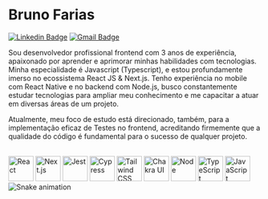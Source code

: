 # Bruno Farias


[![Linkedin Badge](https://img.shields.io/badge/-Bruno%20Farias-00875f?style=flat-square&logo=Linkedin&logoColor=white&link=https://www.linkedin.com/in/bruno-farias-987633211/)](https://www.linkedin.com/in/bruno-farias-987633211/) 
[![Gmail Badge](https://img.shields.io/badge/-brunosantosfarias2@gmail.com-00875f?style=flat-square&logo=Gmail&logoColor=white&link=mailto:brunosantosfarias2@gmail.com)](mailto:brunosantosfarias2@gmail.com)

Sou desenvolvedor profissional frontend com 3 anos de experiência, apaixonado por aprender e aprimorar minhas habilidades com tecnologias. Minha especialidade é Javascript (Typescript), e estou profundamente imerso no ecossistema React JS & Next.js. Tenho experiência no mobile com React Native e no backend com Node.js, busco constantemente estudar tecnologias para ampliar meu conhecimento e me capacitar a atuar em diversas áreas de um projeto.

Atualmente, meu foco de estudo está direcionado, também, para a implementação eficaz de Testes no frontend, acreditando firmemente que a qualidade do código é fundamental para o sucesso de qualquer projeto.

<br />

<div>
	<img width="50" src="https://user-images.githubusercontent.com/25181517/183897015-94a058a6-b86e-4e42-a37f-bf92061753e5.png" alt="React" title="React"/>
	<img width="50" src="https://cdn.jsdelivr.net/gh/devicons/devicon@latest/icons/nextjs/nextjs-original.svg" alt="Next.js" title="Next.js"/>
	<img width="50" src="https://user-images.githubusercontent.com/25181517/187955005-f4ca6f1a-e727-497b-b81b-93fb9726268e.png" alt="Jest" title="Jest"/>
	<img width="50" src="https://cdn.jsdelivr.net/gh/devicons/devicon@latest/icons/cypressio/cypressio-original.svg" alt="Cypress" title="Cypress"/>
	<img width="50" src="https://user-images.githubusercontent.com/25181517/202896760-337261ed-ee92-4979-84c4-d4b829c7355d.png" alt="Tailwind CSS" title="Tailwind CSS"/>
	<img width="50" src="https://user-images.githubusercontent.com/25181517/190887639-d0ba4ec9-ddbe-45dd-bea1-4db83846503e.png" alt="Chakra UI" title="Chakra UI"/>
        <img width="50" src="https://cdn.jsdelivr.net/gh/devicons/devicon@latest/icons/nodejs/nodejs-plain-wordmark.svg" alt="Node" title="Node"/>
	<img width="50" src="https://user-images.githubusercontent.com/25181517/183890598-19a0ac2d-e88a-4005-a8df-1ee36782fde1.png" alt="TypeScript" title="TypeScript"/>
	<img width="50" src="https://user-images.githubusercontent.com/25181517/117447155-6a868a00-af3d-11eb-9cfe-245df15c9f3f.png" alt="JavaScript" title="JavaScript"/>
</div>

<img src="https://raw.githubusercontent.com/Bruno-SF-dev/Bruno-SF-dev/output/snake.svg" alt="Snake animation" />
